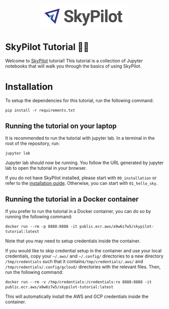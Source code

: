 <p align="center">
  <picture>
    <source media="(prefers-color-scheme: dark)" srcset="https://raw.githubusercontent.com/skypilot-org/skypilot/master/docs/source/images/skypilot-wide-dark-1k.png">
    <img alt="SkyPilot" src="https://raw.githubusercontent.com/skypilot-org/skypilot/master/docs/source/images/skypilot-wide-light-1k.png" width=55%>
  </picture>
</p>

# SkyPilot Tutorial 👩‍🏫
Welcome to [SkyPilot](https://github.com/skypilot-org/skypilot) tutorial! This tutorial is a collection of Jupyter notebooks that will walk you through the basics of using SkyPilot.

# Installation
To setup the dependencies for this tutorial, run the following command:
```console
pip install -r requirements.txt
```

## Running the tutorial on your laptop
It is recommended to run the tutorial with jupyter lab. In a terminal in the root of the repository, run:
```console
jupyter lab
```
Jupyter lab should now be running. You follow the URL generated by jupyter lab to open the tutorial in your browser.

If you do not have SkyPilot installed, please start with `00_installation` or refer to the [installation guide](https://skypilot.readthedocs.io/en/latest/getting-started/installation.html). Otherwise, you can start with `01_hello_sky`.


## Running the tutorial in a Docker container
If you prefer to run the tutorial in a Docker container, you can do so by running the following command:
```console
docker run --rm -p 8888:8888 -it public.ecr.aws/a9w6z7w5/skypilot-tutorial:latest
```
Note that you may need to setup credentials inside the container.

If you would like to skip credential setup in the container and use your local credentials, copy your `~/.aws/` and `~/.config/` directories to a new directory `/tmp/credentials` such that it contains`/tmp/credentials/.aws/` and `/tmp/credentials/.config/gcloud/` directories with the relevant files. Then, run the following command:

```console
docker run --rm -v /tmp/credentials:/credentials:ro 8888:8888 -it public.ecr.aws/a9w6z7w5/skypilot-tutorial:latest
```

This will automatically install the AWS and GCP credentials inside the container.
